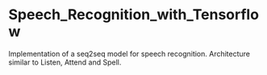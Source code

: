 # Speech_Recognition_with_Tensorflow
Implementation of a seq2seq model for speech recognition. Architecture similar to Listen, Attend and Spell.
